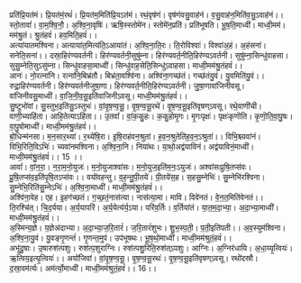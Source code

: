

  
प्रति॑प्रि॒यत॑मं। प्रि॒यत॑मं॒रथं॑। प्रि॒यत॑म॒मिति॑प्रि॒यऽत॑मं। रथं॒वृष॑णं। वृष॑णंवसु॒वाह॑नं। व॒सु॒वाह॑न॒मिति॑व॒सु॒ऽवाह॑नं।। स्तो॒तावां॑। वा॒म॒श्वि॒नौ॒। अ॒श्वि॒ना॒वृषिः॑। ऋषि॒स्स्तोमे॑न। स्तोमे॑न॒प्रति॑। प्रति॑भूषति। भू॒ष॒ति॒माध्वी॑। माध्वी॒मम॑। मम॑श्रु॒तं। श्रु॒तंहवं॑। हव॒मिति॒हवं॑।।  
अत्या॑यातमश्विना। अत्याया॑त॒मित्य॑ति॒ऽआया॑तं। अ॒श्वि॒ना॒ति॒रः। ति॒रोविश्वाः॑। विश्वा॑अ॒हं। अ॒हंसना॑। सनेति॒सना॑।। दस्रा॒हिर॑ण्यवर्तनी। हिर॑ण्यवर्तनी॒सुषु॑म्ना। हिर॑ण्यवर्त॒नीति॒हिर॑ण्यऽवर्तनी। सुषु॑म्ना॒सिन्धु॑वाहसा। सुसु॒म्नेति॒सुऽसु॑म्ना। सिन्धु॑वाहसा॒माध्वी॑। सिन्धु॑वाह॒सेति॒सिन्धु॑ऽवाहसा। माध्वी॒मम॑श्रु॒तंहवं॑।।  
आनः॑। नो॒रत्ना॑नि। रत्ना॑नि॒बिभ्र॑तौ। बिभ्र॑ता॒वश्वि॑ना। अश्वि॑ना॒गच्छ॑तं। गच्छ॑तंयु॒वं। यु॒वमिति॑यु॒वं।। रुद्रा॒हिर॑ण्यवर्तनी। हिर॑ण्यवर्तनीजुषा॒णा। हिर॑ण्यवर्त॒नीति॒हिर॑ण्यऽवर्तनी। जु॒षा॒णावा॑जिनीवसू। वा॑जिनीवसू॒माध्वी॑। वा॒जि॒नी॒व॒सू॒इति॑वाजिनीऽवसू। माध्वी॒मम॑श्रु॒तंहवं॑।।  
सु॒ष्टुभो॑वां। सु॒स्तुभ॒इति॑सु॒ऽस्तुभः॑। वां॒वृ॒ष॒ण्व॒सू॒। वृ॒ष॒ण्व॒सू॒रथे॑। वृ॒ष॒ण्व॒सू॒इति॑वृषण्ऽवसू। रथे॒वाणी॑ची। वाणी॒च्याहि॑ता। आहि॒तेत्याऽहि॑ता।। उ॒तवां॑। वां॒क॒कु॒हः। क॒कु॒होमृ॒गः। मृ॒गःपृक्षः॑। पृक्षः॑कृणॊति। कृ॒णॊ॒ति॒वा॒पु॒षः। वा॒पु॒षोमाध्वी॑। माध्वी॒मम॑श्रु॒तंहवं॑।।  
बो॒धिन्म॑नसा। म॒न॒सार॒थ्या॑। र॒थ्ये॑षि॒रा। इ॒षि॒राह॑वन॒श्रुता॑। ह॒व॒न॒श्रुतेति॑ह॒व॒न॒ऽश्रुता॑।। विभि॒श्च्यवा॑नं। विभि॒रिति॒विऽभिः॑। च्यवा॑नमश्विना। अ॒श्वि॒ना॒नि। निया॑थः। या॒थो॒अद्व॑याविनं। अद्व॑याविनं॒माध्वी॑। माध्वी॒मम॑श्रु॒तंहवं॑।। 15 ।।  
आवां॑। वां॒न॒रा॒। न॒रा॒म॒नो॒युजः॑। म॒नो॒युजाश्वा॑सः। म॒नो॒युज॒इति॑म॒नः॒ऽयुजः॑। अश्वा॑सःप्रुषि॒तप्स॑वः। प्रु॒षि॒तप्स॑व॒इति॑पृ॒षि॒तऽप्स॑वः।। वयो॑वहन्तु। व॒ह॒न्तु॒पी॒तये॑। पी॒तये॑स॒ह। स॒हसु॒म्नेभिः॑। सु॒म्नेभि॑रश्विना। सु॒म्नेभि॒रिति॑सु॒म्नेऽभिः॑। अ॒श्वि॒ना॒माध्वी॑। माध्वी॒मम॑श्रु॒तंहवं॑।।  
अश्वि॑ना॒वेह। एह। इ॒हग॑च्छतं। ग॒च्छ॒तं॒नास॑त्या। नास॑त्या॒मा। मावि। विवे॑नतं। वे॒न॒त॒मिति॑वेनतं।। ति॒रश्चि॑त्। चि॒द॒र्यया। अ॒र्य॒यापरि॑। अ॒र्य॒येत्य॑र्य॒ऽया। परि॑व॒र्तिः। व॒र्तिया॑तं। या॒त॒म॒दा॒भ्या॒। अ॒दा॒भ्या॒माध्वी॑। माध्वी॒मम॑श्रु॒तंहवं॑।।  
अ॒स्मिन्य॒ज्ञे। य॒ज्ञेअ॑दाभ्या। अ॒दा॒भ्या॒ज॒रि॒तारं॑। ज॒रि॒तारं॑शुभः। शु॒भ॒स्प॒ती॒। प॒ती॒इति॑पती।। अ॒व॒स्युम॑श्विना। अ॒श्वि॒ना॒यु॒वं। यु॒वङ्गृ॒णन्तं॑। गृ॒णन्त॒मुप॑। उप॑भूषथः। भू॒ष॒थो॒माध्वी॑। माध्वी॒मम॑श्रुतं॒हवं॑।।  
अभू॑दु॒षाः। उ॒षारुश॑त्पशुः। रुश॑त्प॒शुराग्निः। रुश॑त्पशु॒रिति॒रुश॑त्ऽपशुः। आग्निः। अ॒ग्निर॑धायि। अ॒धा॒य्यृ॒त्वियः॑। ऋ॒त्विय॒इत्यृ॒त्वियः॑।। अयो॑जिवां। वां॒वृ॒ष॒ण्व॒सू॒। वृ॒ष॒ण्व॒सू॒रथः॑। वृ॒ष॒ण्व॒सू॒इति॑वृषण्ऽवसू। रथो॑दस्रौ। द॒स्रा॒वम॑र्त्यः। अम॑र्त्यो॒माध्वी॑। माध्वी॒मम॑श्रुतं॒हवं॑।। 16।।  
